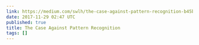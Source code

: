 ```yaml
---
link: https://medium.com/swlh/the-case-against-pattern-recognition-b45b41e3050e
date: 2017-11-29 02:47 UTC
published: true
title: The Case Against Pattern Recognition
tags: []
---
```




